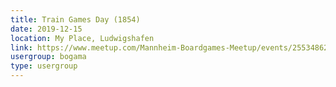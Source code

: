 ```yaml
---
title: Train Games Day (1854)
date: 2019-12-15
location: My Place, Ludwigshafen
link: https://www.meetup.com/Mannheim-Boardgames-Meetup/events/255348625/
usergroup: bogama
type: usergroup
---
```

